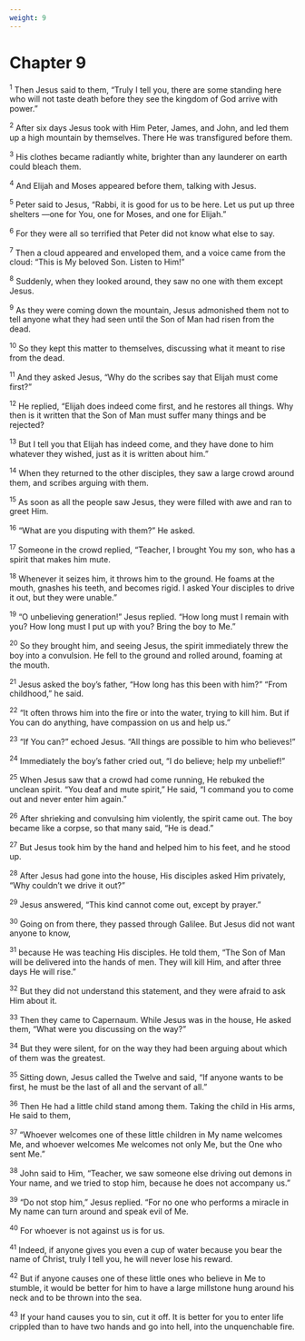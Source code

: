 ```yaml
---
weight: 9
---
```


# Chapter 9

<sup>1</sup> Then Jesus said to them, “Truly I tell you, there are some standing here who will not taste death before they see the kingdom of God arrive with power.” 

<sup>2</sup> After six days Jesus took with Him Peter, James, and John, and led them up a high mountain by themselves. There He was transfigured before them. 

<sup>3</sup> His clothes became radiantly white, brighter than any launderer on earth could bleach them. 

<sup>4</sup> And Elijah and Moses appeared before them, talking with Jesus. 

<sup>5</sup> Peter said to Jesus, “Rabbi, it is good for us to be here. Let us put up three shelters —one for You, one for Moses, and one for Elijah.” 

<sup>6</sup> For they were all so terrified that Peter did not know what else to say. 

<sup>7</sup> Then a cloud appeared and enveloped them, and a voice came from the cloud: “This is My beloved Son. Listen to Him!” 

<sup>8</sup> Suddenly, when they looked around, they saw no one with them except Jesus. 

<sup>9</sup> As they were coming down the mountain, Jesus admonished them not to tell anyone what they had seen until the Son of Man had risen from the dead. 

<sup>10</sup> So they kept this matter to themselves, discussing what it meant to rise from the dead. 

<sup>11</sup> And they asked Jesus, “Why do the scribes say that Elijah must come first?” 

<sup>12</sup> He replied, “Elijah does indeed come first, and he restores all things. Why then is it written that the Son of Man must suffer many things and be rejected? 

<sup>13</sup> But I tell you that Elijah has indeed come, and they have done to him whatever they wished, just as it is written about him.” 

<sup>14</sup> When they returned to the other disciples, they saw a large crowd around them, and scribes arguing with them. 

<sup>15</sup> As soon as all the people saw Jesus, they were filled with awe and ran to greet Him. 

<sup>16</sup> “What are you disputing with them?” He asked. 

<sup>17</sup> Someone in the crowd replied, “Teacher, I brought You my son, who has a spirit that makes him mute. 

<sup>18</sup> Whenever it seizes him, it throws him to the ground. He foams at the mouth, gnashes his teeth, and becomes rigid. I asked Your disciples to drive it out, but they were unable.” 

<sup>19</sup> “O unbelieving generation!” Jesus replied. “How long must I remain with you? How long must I put up with you? Bring the boy to Me.” 

<sup>20</sup> So they brought him, and seeing Jesus, the spirit immediately threw the boy into a convulsion. He fell to the ground and rolled around, foaming at the mouth. 

<sup>21</sup> Jesus asked the boy’s father, “How long has this been with him?” “From childhood,” he said. 

<sup>22</sup> “It often throws him into the fire or into the water, trying to kill him. But if You can do anything, have compassion on us and help us.” 

<sup>23</sup> “If You can?” echoed Jesus. “All things are possible to him who believes!” 

<sup>24</sup> Immediately the boy’s father cried out, “I do believe; help my unbelief!” 

<sup>25</sup> When Jesus saw that a crowd had come running, He rebuked the unclean spirit. “You deaf and mute spirit,” He said, “I command you to come out and never enter him again.” 

<sup>26</sup> After shrieking and convulsing him violently, the spirit came out. The boy became like a corpse, so that many said, “He is dead.” 

<sup>27</sup> But Jesus took him by the hand and helped him to his feet, and he stood up. 

<sup>28</sup> After Jesus had gone into the house, His disciples asked Him privately, “Why couldn’t we drive it out?” 

<sup>29</sup> Jesus answered, “This kind cannot come out, except by prayer.” 

<sup>30</sup> Going on from there, they passed through Galilee. But Jesus did not want anyone to know, 

<sup>31</sup> because He was teaching His disciples. He told them, “The Son of Man will be delivered into the hands of men. They will kill Him, and after three days He will rise.” 

<sup>32</sup> But they did not understand this statement, and they were afraid to ask Him about it. 

<sup>33</sup> Then they came to Capernaum. While Jesus was in the house, He asked them, “What were you discussing on the way?” 

<sup>34</sup> But they were silent, for on the way they had been arguing about which of them was the greatest. 

<sup>35</sup> Sitting down, Jesus called the Twelve and said, “If anyone wants to be first, he must be the last of all and the servant of all.” 

<sup>36</sup> Then He had a little child stand among them. Taking the child in His arms, He said to them, 

<sup>37</sup> “Whoever welcomes one of these little children in My name welcomes Me, and whoever welcomes Me welcomes not only Me, but the One who sent Me.” 

<sup>38</sup> John said to Him, “Teacher, we saw someone else driving out demons in Your name, and we tried to stop him, because he does not accompany us.” 

<sup>39</sup> “Do not stop him,” Jesus replied. “For no one who performs a miracle in My name can turn around and speak evil of Me. 

<sup>40</sup> For whoever is not against us is for us. 

<sup>41</sup> Indeed, if anyone gives you even a cup of water because you bear the name of Christ, truly I tell you, he will never lose his reward. 

<sup>42</sup> But if anyone causes one of these little ones who believe in Me to stumble, it would be better for him to have a large millstone hung around his neck and to be thrown into the sea. 

<sup>43</sup> If your hand causes you to sin, cut it off. It is better for you to enter life crippled than to have two hands and go into hell, into the unquenchable fire. 


